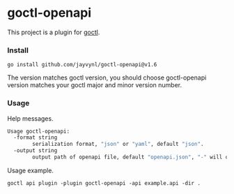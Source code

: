 goctl-openapi
===

This project is a plugin for [goctl](https://github.com/zeromicro/go-zero/tree/master/tools/goctl).

### Install

```
go install github.com/jayvynl/goctl-openapi@v1.6
```

The version matches goctl version, you should choose goctl-openapi version matches your goctl major and minor version number.

### Usage

Help messages.

```bash
Usage goctl-openapi:
  -format string
        serialization format, "json" or "yaml", default "json".
  -output string
        output path of openapi file, default "openapi.json", "-" will output to stdout.
```

Usage example.

```shell
goctl api plugin -plugin goctl-openapi -api example.api -dir .
```

